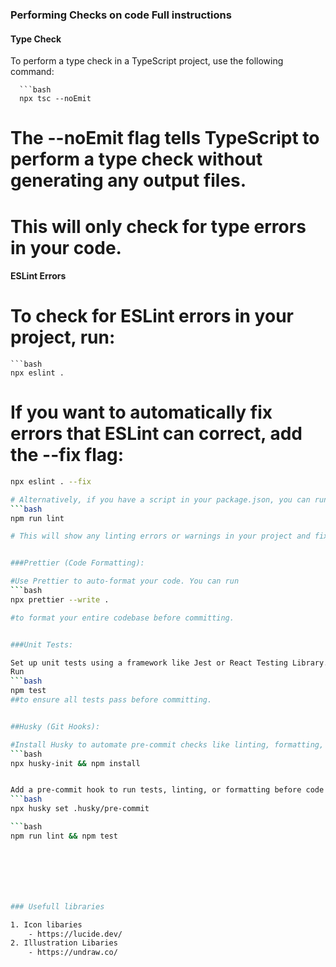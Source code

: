 ### Performing Checks on code Full instructions 

#### Type Check

To perform a type check in a TypeScript project, use the following command:

      ```bash
      npx tsc --noEmit

# The --noEmit flag tells TypeScript to perform a type check without generating any output files. 
# This will only check for type errors in your code.

#### ESLint Errors

# To check for ESLint errors in your project, run:

    ```bash
    npx eslint .

# If you want to automatically fix errors that ESLint can correct, add the --fix flag:

```bash
npx eslint . --fix

# Alternatively, if you have a script in your package.json, you can run:
```bash
npm run lint

# This will show any linting errors or warnings in your project and fix them if possible.


###Prettier (Code Formatting):

#Use Prettier to auto-format your code. You can run 
```bash
npx prettier --write . 

#to format your entire codebase before committing.


###Unit Tests:

Set up unit tests using a framework like Jest or React Testing Library.
Run 
```bash
npm test 
##to ensure all tests pass before committing.


##Husky (Git Hooks):

#Install Husky to automate pre-commit checks like linting, formatting, and testing:
```bash
npx husky-init && npm install


Add a pre-commit hook to run tests, linting, or formatting before code gets committed:
```bash
npx husky set .husky/pre-commit 

```bash
npm run lint && npm test







### Usefull libraries 

1. Icon libaries
    - https://lucide.dev/
2. Illustration Libaries
    - https://undraw.co/